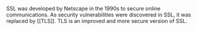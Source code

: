 SSL was developed by Netscape in the 1990s to secure online communications. As security vulnerabilities were discovered in SSL, it was replaced by [[TLS]]. TLS is an improved and more secure version of SSL.